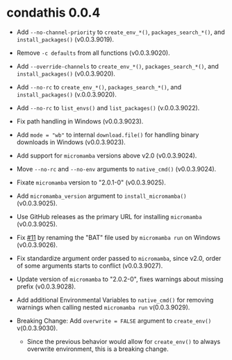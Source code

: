 # condathis 0.0.4

* Add `--no-channel-priority` to `create_env_*()`, `packages_search_*()`, and `install_packages()` (v0.0.3.9019).

* Remove `-c defaults` from all functions (v0.0.3.9020).
* Add `--override-channels` to `create_env_*()`, `packages_search_*()`, and `install_packages()` (v0.0.3.9020).
* Add `--no-rc` to `create_env_*()`, `packages_search_*()`, and `install_packages()` (v.0.0.3.9020).

* Add `--no-rc` to `list_envs()` and `list_packages()` (v.0.0.3.9022).

* Fix path handling in Windows (v0.0.3.9023).
*  Add `mode = "wb"` to internal `download.file()` for handling binary downloads in Windows (v0.0.3.9023).

* Add support for `micromamba` versions above v2.0 (v0.0.3.9024).
* Move `--no-rc` and `--no-env` arguments to `native_cmd()` (v0.0.3.9024).

* Fixate `micromamba` version to "2.0.1-0" (v0.0.3.9025).
* Add `micromamba_version` argument to `install_micromamba()` (v0.0.3.9025).
* Use GitHub releases as the primary URL for installing `micromamba` (v0.0.3.9025).

* Fix [#11](https://github.com/luciorq/condathis/issues/11) by renaming the "BAT" file used by `micromamba run` on Windows (v0.0.3.9026).

* Fix standardize argument order passed to `micromamba`, since v2.0, order of some arguments starts to conflict (v0.0.3.9027).

* Update version of `micromamba` to "2.0.2-0", fixes warnings about missing prefix (v0.0.3.9028).

* Add additional Environmental Variables to `native_cmd()` for removing warnings when calling nested `micromamba run` v(0.0.3.9029).

* Breaking Change: Add `overwrite = FALSE` argument to `create_env()` v(0.0.3.9030).
  - Since the previous behavior would allow for `create_env()` to always overwrite environment, this is a breaking change.
